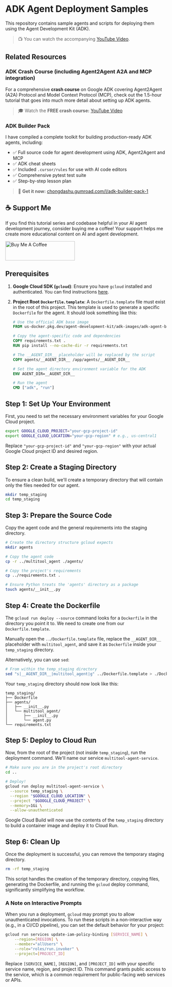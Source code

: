 # ADK Agent Deployment Samples

This repository contains sample agents and scripts for deploying them using the Agent Development Kit (ADK).

> 📺 You can watch the accompanying [YouTube Video](https://www.youtube.com/watch?v=s6-Ofu-uu2k).

## Related Resources

### ADK Crash Course (including Agent2Agent A2A and MCP integration)

For a comprehensive **crash course** on Google ADK covering Agent2Agent (A2A) Protocol and Model Context Protocol (MCP), check out the 1.5-hour tutorial that goes into much more detail about setting up ADK agents.

> 🎓 Watch the **FREE crash course:** [YouTube Video](https://www.youtube.com/watch?v=s6-Ofu-uu2k)

### ADK Builder Pack

I have compiled a complete toolkit for building production-ready ADK agents, including:

- ✅ Full source code for agent development using ADK, Agent2Agent and MCP
- ✅ ADK cheat sheets
- ✅ Included `.cursor/rules` for use with AI code editors
- ✅ Comprehensive pytest test suite
- ✅ Step-by-step lesson plan

> 🚀 **Get it now:** [chongdashu.gumroad.com/l/adk-builder-pack-1](https://chongdashu.gumroad.com/l/adk-builder-pack-1)

## ☕ Support Me

If you find this tutorial series and codebase helpful in your AI agent development journey, consider buying me a coffee! Your support helps me create more educational content on AI and agent development.

<a href="https://buymeacoffee.com/aioriented" target="_blank">
  <img src="https://cdn.buymeacoffee.com/buttons/v2/default-yellow.png" alt="Buy Me A Coffee" style="height: 60px !important;width: 217px !important;" >
</a>

## Prerequisites

1.  **Google Cloud SDK (`gcloud`)**: Ensure you have `gcloud` installed and authenticated. You can find instructions [here](https://cloud.google.com/sdk/docs/install).
2.  **Project Root `Dockerfile.template`**: A `Dockerfile.template` file must exist in the root of this project. This template is used to generate a specific `Dockerfile` for the agent. It should look something like this:

    ```Dockerfile
    # Use the official ADK base image
    FROM us-docker.pkg.dev/agent-development-kit/adk-images/adk-agent-base:latest

    # Copy the agent-specific code and dependencies
    COPY requirements.txt .
    RUN pip install --no-cache-dir -r requirements.txt

    # The __AGENT_DIR__ placeholder will be replaced by the script
    COPY agents/__AGENT_DIR__ /app/agents/__AGENT_DIR__

    # Set the agent directory environment variable for the ADK
    ENV AGENT_DIR=__AGENT_DIR__

    # Run the agent
    CMD ["adk", "run"]
    ```

## Step 1: Set Up Your Environment

First, you need to set the necessary environment variables for your Google Cloud project.

```bash
export GOOGLE_CLOUD_PROJECT="your-gcp-project-id"
export GOOGLE_CLOUD_LOCATION="your-gcp-region" # e.g., us-central1
```

Replace `"your-gcp-project-id"` and `"your-gcp-region"` with your actual Google Cloud project ID and desired region.

## Step 2: Create a Staging Directory

To ensure a clean build, we'll create a temporary directory that will contain only the files needed for our agent.

```bash
mkdir temp_staging
cd temp_staging
```

## Step 3: Prepare the Source Code

Copy the agent code and the general requirements into the staging directory.

```bash
# Create the directory structure gcloud expects
mkdir agents

# Copy the agent code
cp -r ../multitool_agent ./agents/

# Copy the project's requirements
cp ../requirements.txt .

# Ensure Python treats the 'agents' directory as a package
touch agents/__init__.py
```

## Step 4: Create the Dockerfile

The `gcloud run deploy --source` command looks for a `Dockerfile` in the directory you point it to. We need to create one from our `Dockerfile.template`.

Manually open the `../Dockerfile.template` file, replace the `__AGENT_DIR__` placeholder with `multitool_agent`, and save it as `Dockerfile` inside your `temp_staging` directory.

Alternatively, you can use `sed`:

```bash
# From within the temp_staging directory
sed "s|__AGENT_DIR__|multitool_agent|g" ../Dockerfile.template > ./Dockerfile
```

Your `temp_staging` directory should now look like this:

```
temp_staging/
├── Dockerfile
├── agents/
│   ├── __init__.py
│   └── multitool_agent/
│       ├── __init__.py
│       └── agent.py
└── requirements.txt
```

## Step 5: Deploy to Cloud Run

Now, from the root of the project (not inside `temp_staging`), run the deployment command. We'll name our service `multitool-agent-service`.

```bash
# Make sure you are in the project's root directory
cd ..

# Deploy!
gcloud run deploy multitool-agent-service \
  --source temp_staging \
  --region "$GOOGLE_CLOUD_LOCATION" \
  --project "$GOOGLE_CLOUD_PROJECT" \
  --memory=1Gi \
  --allow-unauthenticated
```

Google Cloud Build will now use the contents of the `temp_staging` directory to build a container image and deploy it to Cloud Run.

## Step 6: Clean Up

Once the deployment is successful, you can remove the temporary staging directory.

```bash
rm -rf temp_staging
```

This script handles the creation of the temporary directory, copying files, generating the Dockerfile, and running the `gcloud` deploy command, significantly simplifying the workflow.

### A Note on Interactive Prompts

When you run a deployment, `gcloud` may prompt you to allow unauthenticated invocations. To run these scripts in a non-interactive way (e.g., in a CI/CD pipeline), you can set the default behavior for your project:

```bash
gcloud run services update-iam-policy-binding [SERVICE_NAME] \
    --region=[REGION] \
    --member="allUsers" \
    --role="roles/run.invoker" \
    --project=[PROJECT_ID]
```

Replace `[SERVICE_NAME]`, `[REGION]`, and `[PROJECT_ID]` with your specific service name, region, and project ID. This command grants public access to the service, which is a common requirement for public-facing web services or APIs.
